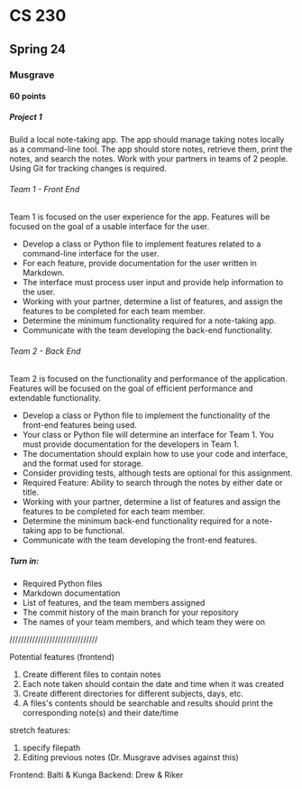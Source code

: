 # CS 230
## Spring 24
### Musgrave
#### 60 points

##### Project 1
Build a local note-taking app. The app should manage taking notes locally as a command-line tool. The app should store notes, retrieve them, print the notes, and search the notes. Work with your partners in teams of 2 people. Using Git for tracking changes is required.

###### Team 1 - Front End
Team 1 is focused on the user experience for the app. Features will be focused on the goal of a usable interface for the user.

- Develop a class or Python file to implement features related to a command-line interface for the user.
- For each feature, provide documentation for the user written in Markdown.
- The interface must process user input and provide help information to the user.
- Working with your partner, determine a list of features, and assign the features to be completed for each team member.
- Determine the minimum functionality required for a note-taking app.
- Communicate with the team developing the back-end functionality.

###### Team 2 - Back End
Team 2 is focused on the functionality and performance of the application. Features will be focused on the goal of efficient performance and extendable functionality.

- Develop a class or Python file to implement the functionality of the front-end features being used.
- Your class or Python file will determine an interface for Team 1. You must provide documentation for the developers in Team 1.
- The documentation should explain how to use your code and interface, and the format used for storage.
- Consider providing tests, although tests are optional for this assignment.
- Required Feature: Ability to search through the notes by either date or title.
- Working with your partner, determine a list of features and assign the features to be completed for each team member.
- Determine the minimum back-end functionality required for a note-taking app to be functional.
- Communicate with the team developing the front-end features.

##### Turn in:
- Required Python files
- Markdown documentation
- List of features, and the team members assigned
- The commit history of the main branch for your repository
- The names of your team members, and which team they were on

///////////////////////////////

Potential features (frontend)
1. Create different files to contain notes
2. Each note taken should contain the date and time when it was created
3. Create different directories for different subjects, days, etc.
4. A files's contents should be searchable and results should print the corresponding note(s) and their date/time

stretch features:
1. specify filepath
2. Editing previous notes (Dr. Musgrave advises against this)

Frontend: Balti & Kunga
Backend: Drew & Riker